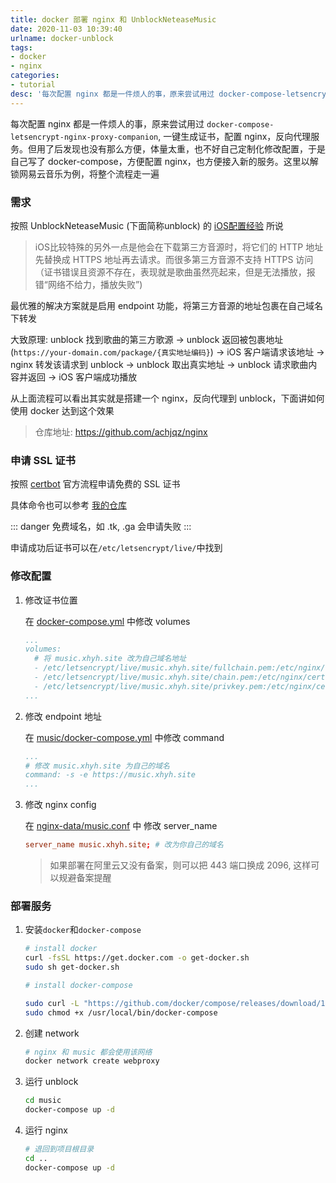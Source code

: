 ```yaml
---
title: docker 部署 nginx 和 UnblockNeteaseMusic
date: 2020-11-03 10:39:40
urlname: docker-unblock
tags: 
- docker
- nginx
categories:
- tutorial
desc: '每次配置 nginx 都是一件烦人的事，原来尝试用过 docker-compose-letsencrypt-nginx-proxy-companion, 一键生成证书，配置 nginx，反向代理服务。但用了后发现也没有那么方便，体量太重，也不好自己定制化修改配置，于是自己写了 docker-compose，方便配置 nginx，也方便接入新的服务。这里以解锁网易云音乐为例，将整个流程走一遍'
---
```


每次配置 nginx 都是一件烦人的事，原来尝试用过 `docker-compose-letsencrypt-nginx-proxy-companion`, 一键生成证书，配置 nginx，反向代理服务。但用了后发现也没有那么方便，体量太重，也不好自己定制化修改配置，于是自己写了 docker-compose，方便配置 nginx，也方便接入新的服务。这里以解锁网易云音乐为例，将整个流程走一遍

<!--more-->

### 需求

按照 UnblockNeteaseMusic (下面简称unblock) 的 [iOS配置经验](https://github.com/nondanee/UnblockNeteaseMusic/issues/368) 所说

> iOS比较特殊的另外一点是他会在下载第三方音源时，将它们的 HTTP 地址先替换成 HTTPS 地址再去请求。而很多第三方音源不支持 HTTPS 访问（证书错误且资源不存在，表现就是歌曲虽然亮起来，但是无法播放，报错“网络不给力，播放失败”)

最优雅的解决方案就是启用 endpoint 功能，将第三方音源的地址包裹在自己域名下转发

大致原理: unblock 找到歌曲的第三方歌源 -> unblock 返回被包裹地址(`https://your-domain.com/package/{真实地址编码}`) -> iOS 客户端请求该地址 -> nginx 转发该请求到 unblock -> unblock 取出真实地址 -> unblock 请求歌曲内容并返回 -> iOS 客户端成功播放

从上面流程可以看出其实就是搭建一个 nginx，反向代理到 unblock，下面讲如何使用 docker 达到这个效果

> 仓库地址: https://github.com/achjqz/nginx

### 申请 SSL 证书

按照 [certbot](https://certbot.eff.org/lets-encrypt/debianstretch-nginx) 官方流程申请免费的 SSL 证书

具体命令也可以参考 [我的仓库](https://github.com/achjqz/nginx/blob/main/install-certbot.sh)

::: danger
免费域名，如 .tk, .ga 会申请失败
:::

申请成功后证书可以在`/etc/letsencrypt/live/`中找到

### 修改配置

1. 修改证书位置

    在 [docker-compose.yml](https://github.com/achjqz/nginx/blob/main/docker-compose.yml) 中修改 volumes

    ``` yml
    ...
    volumes:
      # 将 music.xhyh.site 改为自己域名地址
      - /etc/letsencrypt/live/music.xhyh.site/fullchain.pem:/etc/nginx/certs/music/fullchain.pem:ro
      - /etc/letsencrypt/live/music.xhyh.site/chain.pem:/etc/nginx/certs/music/chain.pem:ro
      - /etc/letsencrypt/live/music.xhyh.site/privkey.pem:/etc/nginx/certs/music/privkey.pem:ro
    ...
    ```

2. 修改 endpoint 地址

    在 [music/docker-compose.yml](https://github.com/achjqz/nginx/blob/main/music/docker-compose.yml) 中修改 command

    ``` yml
    ...
    # 修改 music.xhyh.site 为自己的域名
    command: -s -e https://music.xhyh.site
    ...
    ```

3. 修改 nginx config

    在 [nginx-data/music.conf](https://github.com/achjqz/nginx/blob/main/nginx-data/music.conf) 中 修改 server_name

    ``` conf
    server_name music.xhyh.site; # 改为你自己的域名
    ```

    > 如果部署在阿里云又没有备案，则可以把 443 端口换成 2096, 这样可以规避备案提醒

### 部署服务

1. 安装`docker`和`docker-compose` 

    ``` bash
    # install docker
    curl -fsSL https://get.docker.com -o get-docker.sh
    sudo sh get-docker.sh
    
    # install docker-compose
    
    sudo curl -L "https://github.com/docker/compose/releases/download/1.27.4/docker-compose-$(uname -s)-$(uname -m)" -o /usr/local/bin/docker-compose
    sudo chmod +x /usr/local/bin/docker-compose
    ```

2. 创建 network

    ``` bash
    # nginx 和 music 都会使用该网络 
    docker network create webproxy
    ```

3. 运行 unblock

    ``` bash
    cd music
    docker-compose up -d
    ```

4. 运行 nginx

    ``` bash
    # 退回到项目根目录
    cd ..
    docker-compose up -d
    ```
